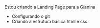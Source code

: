 Estou criando a Landing Page para a Gianina

- Configurando o git
- Criando a estrutura básica html e css.